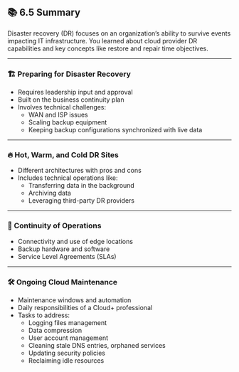 ## 📚 6.5 Summary

Disaster recovery (DR) focuses on an organization’s ability to survive events impacting IT infrastructure. You learned about cloud provider DR capabilities and key concepts like restore and repair time objectives.

---

### 🏗 Preparing for Disaster Recovery

- Requires leadership input and approval  
- Built on the business continuity plan  
- Involves technical challenges:
  - WAN and ISP issues  
  - Scaling backup equipment  
  - Keeping backup configurations synchronized with live data

---

### 🔥 Hot, Warm, and Cold DR Sites

- Different architectures with pros and cons  
- Includes technical operations like:
  - Transferring data in the background  
  - Archiving data  
  - Leveraging third-party DR providers

---

### 🔄 Continuity of Operations

- Connectivity and use of edge locations  
- Backup hardware and software  
- Service Level Agreements (SLAs)

---

### 🛠 Ongoing Cloud Maintenance

- Maintenance windows and automation  
- Daily responsibilities of a Cloud+ professional  
- Tasks to address:
  - Logging files management  
  - Data compression  
  - User account management  
  - Cleaning stale DNS entries, orphaned services  
  - Updating security policies  
  - Reclaiming idle resources
